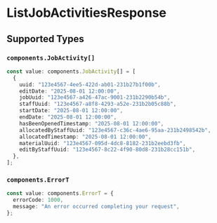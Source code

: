 # ListJobActivitiesResponse


## Supported Types

### `components.JobActivity[]`

```typescript
const value: components.JobActivity[] = [
  {
    uuid: "123e4567-4ee5-422d-ab01-231b27b1f00b",
    editDate: "2025-08-01 12:00:00",
    jobUuid: "123e4567-a426-47ac-9001-231b2290b54b",
    staffUuid: "123e4567-a8f8-4293-a52e-231b2b05c88b",
    startDate: "2025-08-01 12:00:00",
    endDate: "2025-08-01 12:00:00",
    hasBeenOpenedTimestamp: "2025-08-01 12:00:00",
    allocatedByStaffUuid: "123e4567-c36c-4ae6-95aa-231b2498542b",
    allocatedTimestamp: "2025-08-01 12:00:00",
    materialUuid: "123e4567-095d-4dc8-8182-231b2eebd3fb",
    editByStaffUuid: "123e4567-8c22-4f90-80d8-231b28cc151b",
  },
];
```

### `components.ErrorT`

```typescript
const value: components.ErrorT = {
  errorCode: 1000,
  message: "An error occurred completing your request",
};
```

